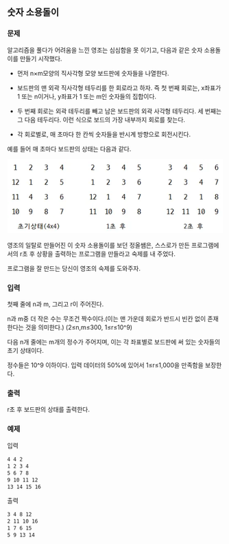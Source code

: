 ## 숫자 소용돌이

### 문제


알고리즘을 풀다가 어려움을 느낀 영조는 심심함을 못 이기고, 다음과 같은 숫자 소용돌이를 만들기 시작했다.

- 먼저 n×m모양의 직사각형 모양 보드판에 숫자들을 나열한다.

- 보드판의 맨 외곽 직사각형 테두리를 한 회로라고 하자. 즉 첫 번째 회로는, x좌표가 1 또는 n이거나, y좌표가 1 또는 m인 숫자들의 집합이다.

- 두 번째 회로는 외곽 테두리를 빼고 남은 보드판의 외곽 사각형 테두리다. 세 번째는 그 다음 테두리다. 이런 식으로 보드의 가장 내부까지 회로를 찾는다.

- 각 회로별로, 매 초마다 한 칸씩 숫자들을 반시계 방향으로 회전시킨다.

예를 들어 매 초마다 보드판의 상태는 다음과 같다. 

![그림01](45_fig_01.png)


영조의 일탈로 만들어진 이 숫자 소용돌이를 보던 정올쌤은, 스스로가 만든 프로그램에서의 r초 후 상황을 출력하는 프로그램을 만들라고 숙제를 내 주었다. 

프로그램을 잘 만드는 당신이 영조의 숙제를 도와주자.


### 입력
첫째 줄에 n과 m, 그리고 r이 주어진다.

n과 m중 더 작은 수는 무조건 짝수이다.(이는 맨 가운데 회로가 반드시 빈칸 없이 존재한다는 것을 의미한다.) (2≤n,m≤300, 1≤r≤10^9)

다음 n개 줄에는 m개의 정수가 주어지며, 이는 각 좌표별로 보드판에 써 있는 숫자들의 초기 상태이다. 

정수들은 10^9 이하이다. 입력 데이터의 50%에 있어서 1≤r≤1,000을 만족함을 보장한다.


### 출력
r초 후 보드판의 상태를 출력한다.


### 예제
입력
```
4 4 2 
1 2 3 4 
5 6 7 8 
9 10 11 12 
13 14 15 16
```

출력
```
3 4 8 12 
2 11 10 16 
1 7 6 15 
5 9 13 14
```